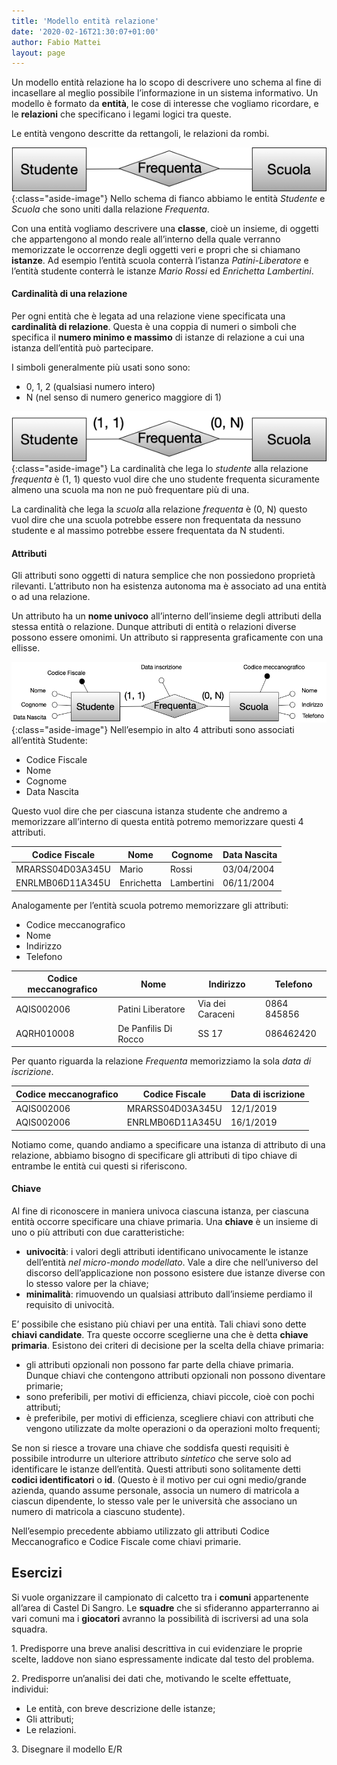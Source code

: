 ```yaml
---
title: 'Modello entità relazione'
date: '2020-02-16T21:30:07+01:00'
author: Fabio Mattei
layout: page
---
```


Un modello entità relazione ha lo scopo di descrivere uno schema al fine di incasellare al meglio possibile l’informazione in un sistema informativo. Un modello è formato da **entità**, le cose di interesse che vogliamo ricordare, e le **relazioni** che specificano i legami logici tra queste.

Le entità vengono descritte da rettangoli, le relazioni da rombi.

![Diagramma ER scuola e studente](/images/database/er/er1.png){:class="aside-image"}
Nello schema di fianco abbiamo le entità *Studente* e *Scuola* che sono uniti dalla relazione *Frequenta*.

Con una entità vogliamo descrivere una **classe**, cioè un insieme, di oggetti che appartengono al mondo reale all’interno della quale verranno memorizzate le occorrenze degli oggetti veri e propri che si chiamano **istanze**. Ad esempio l’entità scuola conterrà l’istanza *Patini-Liberatore* e l’entità studente conterrà le istanze *Mario Rossi* ed *Enrichetta Lambertini*.

#### Cardinalità di una relazione

Per ogni entità che è legata ad una relazione viene specificata una **cardinalità di relazione**. Questa è una coppia di numeri o simboli che specifica il **numero minimo e massimo** di istanze di relazione a cui una istanza dell’entità può partecipare.

I simboli generalmente più usati sono sono:

- 0, 1, 2 (qualsiasi numero intero)
- N (nel senso di numero generico maggiore di 1)

![Cardinalità](/images/database/er/er2.png){:class="aside-image"}
La cardinalità che lega lo *studente* alla relazione *frequenta* è (1, 1) questo vuol dire che uno studente frequenta sicuramente almeno una scuola ma non ne può frequentare più di una.

La cardinalità che lega la *scuola* alla relazione *frequenta* è (0, N) questo vuol dire che una scuola potrebbe essere non frequentata da nessuno studente e al massimo potrebbe essere frequentata da N studenti.

#### Attributi

Gli attributi sono oggetti di natura semplice che non possiedono proprietà rilevanti. L’attributo non ha esistenza autonoma ma è associato ad una entità o ad una relazione.

Un attributo ha un **nome univoco** all’interno dell’insieme degli attributi della stessa entità o relazione. Dunque attributi di entità o relazioni diverse possono essere omonimi. Un attributo si rappresenta graficamente con una ellisse.

![Attributi per entità studente](/images/database/er/er3-1.png){:class="aside-image"}
Nell’esempio in alto 4 attributi sono associati all’entità Studente:

* Codice Fiscale
* Nome
* Cognome
* Data Nascita

Questo vuol dire che per ciascuna istanza studente che andremo a memorizzare all’interno di questa entità potremo memorizzare questi 4 attributi.

| **Codice Fiscale** | Nome | Cognome | Data Nascita |
|---|---|---|---|
| MRARSS04D03A345U | Mario | Rossi | 03/04/2004 |
| ENRLMB06D11A345U | Enrichetta | Lambertini | 06/11/2004 |

Analogamente per l’entità scuola potremo memorizzare gli attributi:

* Codice meccanografico
* Nome
* Indirizzo
* Telefono

| **Codice meccanografico** | Nome | Indirizzo | Telefono |
|---|---|---|---|
| AQIS002006 | Patini Liberatore | Via dei Caraceni | 0864 845856 |
| AQRH010008 | De Panfilis    Di Rocco | SS 17 | 086462420 |

Per quanto riguarda la relazione *Frequenta* memorizziamo la sola *data di iscrizione*.

| **Codice meccanografico** | **Codice Fiscale** | Data di iscrizione |
|---|---|---|
| AQIS002006 | MRARSS04D03A345U | 12/1/2019 |
| AQIS002006 | ENRLMB06D11A345U | 16/1/2019 |

Notiamo come, quando andiamo a specificare una istanza di attributo di una relazione, abbiamo bisogno di specificare gli attributi di tipo chiave di entrambe le entità cui questi si riferiscono.

#### Chiave

Al fine di riconoscere in maniera univoca ciascuna istanza, per ciascuna entità occorre specificare una chiave primaria. Una **chiave** è un insieme di uno o più attributi con due caratteristiche:

- **univocità**: i valori degli attributi identificano univocamente le istanze dell’entità *nel micro-mondo modellato*. Vale a dire che nell’universo del discorso dell’applicazione non possono esistere due istanze diverse con lo stesso valore per la chiave;
- **minimalità**: rimuovendo un qualsiasi attributo dall’insieme perdiamo il requisito di univocità.

E’ possibile che esistano più chiavi per una entità. Tali chiavi sono dette **chiavi candidate**. Tra queste occorre sceglierne una che è detta **chiave primaria**. Esistono dei criteri di decisione per la scelta della chiave primaria:

- gli attributi opzionali non possono far parte della chiave primaria. Dunque chiavi che contengono attributi opzionali non possono diventare primarie;
- sono preferibili, per motivi di efficienza, chiavi piccole, cioè con pochi attributi;
- è preferibile, per motivi di efficienza, scegliere chiavi con attributi che vengono utilizzate da molte operazioni o da operazioni molto frequenti;

Se non si riesce a trovare una chiave che soddisfa questi requisiti è possibile introdurre un ulteriore attributo *sintetico* che serve solo ad identificare le istanze dell’entità. Questi attributi sono solitamente detti **codici identificatori** o **id**. (Questo è il motivo per cui ogni medio/grande azienda, quando assume personale, associa un numero di matricola a ciascun dipendente, lo stesso vale per le università che associano un numero di matricola a ciascuno studente).

Nell’esempio precedente abbiamo utilizzato gli attributi Codice Meccanografico e Codice Fiscale come chiavi primarie.

## Esercizi

Si vuole organizzare il campionato di calcetto tra i **comuni** appartenente all’area di Castel Di Sangro. Le **squadre** che si sfideranno apparterranno ai vari comuni ma i **giocatori** avranno la possibilità di iscriversi ad una sola squadra.

1\. Predisporre una breve analisi descrittiva in cui evidenziare le proprie scelte, laddove non siano espressamente indicate dal testo del problema.

2\. Predisporre un’analisi dei dati che, motivando le scelte effettuate, individui:

- Le entità, con breve descrizione delle istanze;
- Gli attributi;
- Le relazioni.

3\. Disegnare il modello E/R
